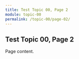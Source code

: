 ```yaml
---
title: Test Topic 00, Page 2
module: topic-00
permalink: /topic-00/page-02/
---
```


## Test Topic 00, Page 2

Page content.
